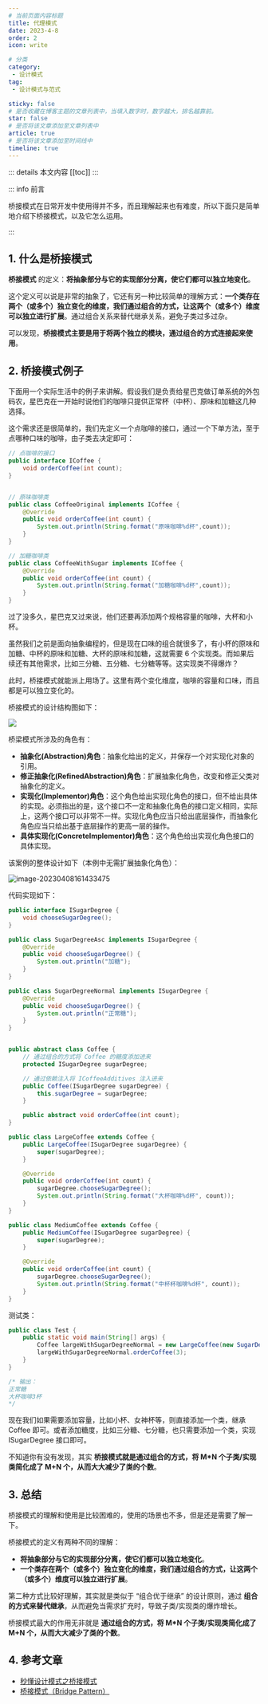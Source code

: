 ```yaml
---
# 当前页面内容标题
title: 代理模式
date: 2023-4-8
order: 2
icon: write

# 分类
category:
 - 设计模式
tag:
 - 设计模式与范式

sticky: false
# 是否收藏在博客主题的文章列表中，当填入数字时，数字越大，排名越靠前。
star: false
# 是否将该文章添加至文章列表中
article: true
# 是否将该文章添加至时间线中
timeline: true
---
```



::: details 本文内容
[[toc]]
:::

::: info 前言

桥接模式在日常开发中使用得并不多，而且理解起来也有难度，所以下面只是简单地介绍下桥接模式，以及它怎么运用。

:::

## 1. 什么是桥接模式

**桥接模式** 的定义：**将抽象部分与它的实现部分分离，使它们都可以独立地变化**。

这个定义可以说是非常的抽象了，它还有另一种比较简单的理解方式：**一个类存在两个（或多个）独立变化的维度，我们通过组合的方式，让这两个（或多个）维度可以独立进行扩展**。通过组合关系来替代继承关系，避免子类过多过杂。

可以发现，**桥接模式主要是用于将两个独立的模块，通过组合的方式连接起来使用**。

## 2. 桥接模式例子

下面用一个实际生活中的例子来讲解。假设我们是负责给星巴克做订单系统的外包码农，星巴克在一开始时说他们的咖啡只提供正常杯（中杯）、原味和加糖这几种选择。

这个需求还是很简单的，我们先定义一个点咖啡的接口，通过一个下单方法，至于点哪种口味的咖啡，由子类去决定即可：

```java
// 点咖啡的接口
public interface ICoffee {
    void orderCoffee(int count);
}


// 原味咖啡类
public class CoffeeOriginal implements ICoffee {
    @Override
    public void orderCoffee(int count) {
        System.out.println(String.format("原味咖啡%d杯",count));
    }
}

// 加糖咖啡类
public class CoffeeWithSugar implements ICoffee {
    @Override
    public void orderCoffee(int count) {
        System.out.println(String.format("加糖咖啡%d杯",count));
    }
}
```

过了没多久，星巴克又过来说，他们还要再添加两个规格容量的咖啡，大杯和小杯。

虽然我们之前是面向抽象编程的，但是现在口味的组合就很多了，有小杯的原味和加糖、中杯的原味和加糖、大杯的原味和加糖，这就需要 6 个实现类。而如果后续还有其他需求，比如三分糖、五分糖、七分糖等等。这实现类不得爆炸？

此时，桥接模式就能派上用场了。这里有两个变化维度，咖啡的容量和口味，而且都是可以独立变化的。

桥接模式的设计结构图如下：

![](https://run-notes.oss-cn-beijing.aliyuncs.com/notes/202304081627646.png)

桥梁模式所涉及的角色有：

- **抽象化(Abstraction)角色**：抽象化给出的定义，并保存一个对实现化对象的引用。
- **修正抽象化(RefinedAbstraction)角色**：扩展抽象化角色，改变和修正父类对抽象化的定义。
- **实现化(Implementor)角色**：这个角色给出实现化角色的接口，但不给出具体的实现。必须指出的是，这个接口不一定和抽象化角色的接口定义相同，实际上，这两个接口可以非常不一样。实现化角色应当只给出底层操作，而抽象化角色应当只给出基于底层操作的更高一层的操作。
- **具体实现化(ConcreteImplementor)角色**：这个角色给出实现化角色接口的具体实现。

该案例的整体设计如下（本例中无需扩展抽象化角色）：

![image-20230408161433475](https://run-notes.oss-cn-beijing.aliyuncs.com/notes/202304081627611.png)

代码实现如下：

```java
public interface ISugarDegree {
    void chooseSugarDegree();
}

public class SugarDegreeAsc implements ISugarDegree {
    @Override
    public void chooseSugarDegree() {
        System.out.println("加糖");
    }
}

public class SugarDegreeNormal implements ISugarDegree {
    @Override
    public void chooseSugarDegree() {
        System.out.println("正常糖");
    }
}


public abstract class Coffee {
    // 通过组合的方式将 Coffee 的糖度添加进来
    protected ISugarDegree sugarDegree;

    // 通过依赖注入将 ICoffeeAdditives 注入进来
    public Coffee(ISugarDegree sugarDegree) {
        this.sugarDegree = sugarDegree;
    }

    public abstract void orderCoffee(int count);
}

public class LargeCoffee extends Coffee {
    public LargeCoffee(ISugarDegree sugarDegree) {
        super(sugarDegree);
    }

    @Override
    public void orderCoffee(int count) {
        sugarDegree.chooseSugarDegree();
        System.out.println(String.format("大杯咖啡%d杯", count));
    }
}

public class MediumCoffee extends Coffee {
    public MediumCoffee(ISugarDegree sugarDegree) {
        super(sugarDegree);
    }

    @Override
    public void orderCoffee(int count) {
        sugarDegree.chooseSugarDegree();
        System.out.println(String.format("中杯杯咖啡%d杯", count));
    }
}
```

测试类：

```java
public class Test {
    public static void main(String[] args) {
        Coffee largeWithSugarDegreeNormal = new LargeCoffee(new SugarDegreeNormal());
        largeWithSugarDegreeNormal.orderCoffee(3);
    }
}

/* 输出：
正常糖
大杯咖啡3杯
*/
```

现在我们如果需要添加容量，比如小杯、女神杯等，则直接添加一个类，继承 Coffee 即可。或者添加糖度，比如三分糖、七分糖，也只需要添加一个类，实现 ISugarDegree 接口即可。

不知道你有没有发现，其实 **桥接模式就是通过组合的方式，将 M*N 个子类/实现类简化成了 M+N 个，从而大大减少了类的个数**。

## 3. 总结

桥接模式的理解和使用是比较困难的，使用的场景也不多，但是还是需要了解一下。

桥接模式的定义有两种不同的理解：

- **将抽象部分与它的实现部分分离，使它们都可以独立地变化**。
- **一个类存在两个（或多个）独立变化的维度，我们通过组合的方式，让这两个（或多个）维度可以独立进行扩展**。

第二种方式比较好理解，其实就是类似于 “组合优于继承” 的设计原则，通过 **组合的方式来替代继承**，从而避免当需求扩充时，导致子类/实现类的爆炸增长。

桥接模式最大的作用无非就是 **通过组合的方式，将 M*N 个子类/实现类简化成了 M+N 个，从而大大减少了类的个数**。

## 4. 参考文章

- [秒懂设计模式之桥接模式](https://zhuanlan.zhihu.com/p/58903776)
- [桥接模式（Bridge Pattern）](https://blog.csdn.net/weixin_39296283/article/details/104953668)



